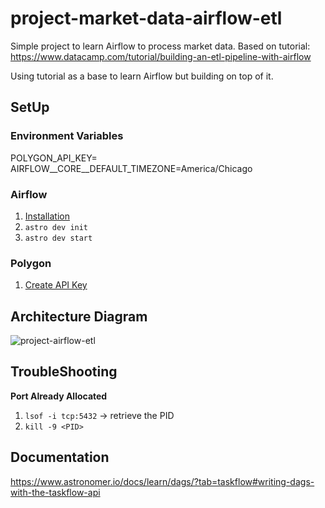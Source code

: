 # project-market-data-airflow-etl
Simple project to learn Airflow to process market data. Based on tutorial: https://www.datacamp.com/tutorial/building-an-etl-pipeline-with-airflow

Using tutorial as a base to learn Airflow but building on top of it.

## SetUp

### Environment Variables
POLYGON_API_KEY=<KEY>
AIRFLOW__CORE__DEFAULT_TIMEZONE=America/Chicago

### Airflow
1. [Installation](https://www.astronomer.io/docs/astro/cli/install-cli/?tab=mac#install-the-astro-cli)
2. ```astro dev init```
3. ```astro dev start```

### Polygon
1. [Create API Key](https://polygon.io/)

## Architecture Diagram

![project-airflow-etl](https://github.com/user-attachments/assets/15f3a5d9-b924-4347-a739-5f65180f7db1)

## TroubleShooting
**Port Already Allocated**
1. ```lsof -i tcp:5432``` -> retrieve the PID
1. ```kill -9 <PID>```

## Documentation
https://www.astronomer.io/docs/learn/dags/?tab=taskflow#writing-dags-with-the-taskflow-api
